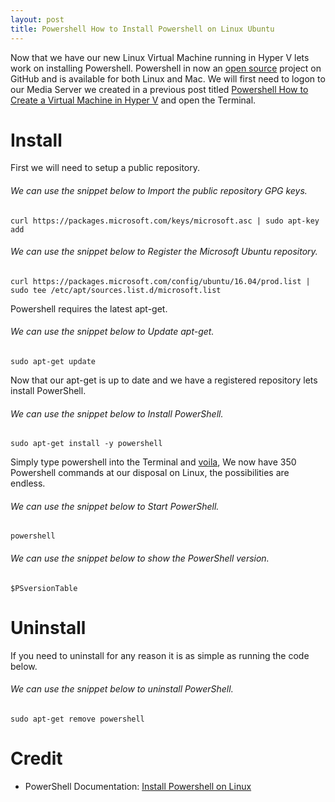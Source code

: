 ```yaml
---
layout: post
title: Powershell How to Install Powershell on Linux Ubuntu
---
```


Now that we have our new Linux Virtual Machine running in Hyper V lets work on installing Powershell. Powershell in now an [open source](https://github.com/PowerShell/PowerShell) project on GitHub and is available for both Linux and Mac. We will first need to logon to our Media Server we created in a previous post titled [Powershell How to Create a Virtual Machine in Hyper V](https://dejulia489.github.io/2017-05-06-CreateHyperVVM/) and open the Terminal.

# Install  

First we will need to setup a public repository. 

###### We can use the snippet below to Import the public repository GPG keys.

	curl https://packages.microsoft.com/keys/microsoft.asc | sudo apt-key add

###### We can use the snippet below to Register the Microsoft Ubuntu repository.

	curl https://packages.microsoft.com/config/ubuntu/16.04/prod.list | sudo tee /etc/apt/sources.list.d/microsoft.list

Powershell requires the latest apt-get. 

###### We can use the snippet below to Update apt-get.

	sudo apt-get update

Now that our apt-get is up to date and we have a registered repository lets install PowerShell.  

###### We can use the snippet below to Install PowerShell.

	sudo apt-get install -y powershell

Simply type powershell into the Terminal and [voila](https://www.merriam-webster.com/dictionary/voil%C3%A0), We now have 350 Powershell commands at our disposal on Linux, the possibilities are endless.

###### We can use the snippet below to Start PowerShell.

	powershell

###### We can use the snippet below to show the PowerShell version.

	$PSversionTable

# Uninstall

If you need to uninstall for any reason it is as simple as running the code below. 

###### We can use the snippet below to uninstall PowerShell.

	sudo apt-get remove powershell

# Credit  
* PowerShell Documentation: [Install Powershell on Linux](https://github.com/PowerShell/PowerShell/blob/master/docs/installation/linux.md)